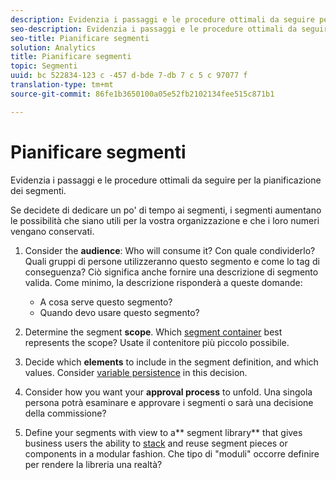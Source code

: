 ```yaml
---
description: Evidenzia i passaggi e le procedure ottimali da seguire per la pianificazione dei segmenti.
seo-description: Evidenzia i passaggi e le procedure ottimali da seguire per la pianificazione dei segmenti.
seo-title: Pianificare segmenti
solution: Analytics
title: Pianificare segmenti
topic: Segmenti
uuid: bc 522834-123 c -457 d-bde 7-db 7 c 5 c 97077 f
translation-type: tm+mt
source-git-commit: 86fe1b3650100a05e52fb2102134fee515c871b1

---
```



# Pianificare segmenti

Evidenzia i passaggi e le procedure ottimali da seguire per la pianificazione dei segmenti.

Se decidete di dedicare un po' di tempo ai segmenti, i segmenti aumentano le possibilità che siano utili per la vostra organizzazione e che i loro numeri vengano conservati.

1. Consider the **audience**: Who will consume it? Con quale condividerlo? Quali gruppi di persone utilizzeranno questo segmento e come lo tag di conseguenza? Ciò significa anche fornire una descrizione di segmento valida. Come minimo, la descrizione risponderà a queste domande:

   * A cosa serve questo segmento?
   * Quando devo usare questo segmento?

1. Determine the segment **scope**. Which [segment container](../../../components/c-segmentation/seg-overview.md#concept_82653C7E29FE49F5A4B5E5E93B0A6399) best represents the scope? Usate il contenitore più piccolo possibile.

1. Decide which **elements** to include in the segment definition, and which values. Consider [variable persistence](../../../components/c-segmentation/seg-overview.md#concept_E579D72B1C644AE9A4C4EAF6B47A4DCB) in this decision.

1. Consider how you want your **approval process** to unfold. Una singola persona potrà esaminare e approvare i segmenti o sarà una decisione della commissione?
1. Define your segments with view to a** segment library** that gives business users the ability to [stack](../../../components/c-segmentation/c-segmentation-workflow/seg-build.md#concept_40C299B60B354E10B344702EA3138B34) and reuse segment pieces or components in a modular fashion. Che tipo di "moduli" occorre definire per rendere la libreria una realtà?

